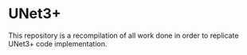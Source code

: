 # UNet3+
This repository is a recompilation of all work done in order to replicate UNet3+ code implementation.
